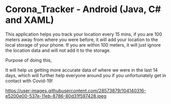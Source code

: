 # Corona_Tracker - Android (Java, C# and XAML)

This application helps you track your location every 15 mins, if you are 100 meters away from where you were before, it will add your location to the local storage of your phone.
If you are within 100 meters, it will just ignore the location data and will not add it to the storage.

Purpose of doing this, 

It will help us getting more accurate data of where we were in the last 14 days, which will further help everyone around you if you unfortunately get in contact with Covid-19!

https://user-images.githubusercontent.com/28573879/104140316-e5200e00-537e-11eb-8786-80d31f597428.jpeg
